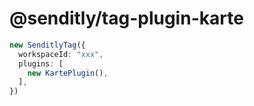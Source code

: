 # @senditly/tag-plugin-karte

```ts
new SenditlyTag({
  workspaceId: "xxx",
  plugins: [
    new KartePlugin(),
  ],
})
```

